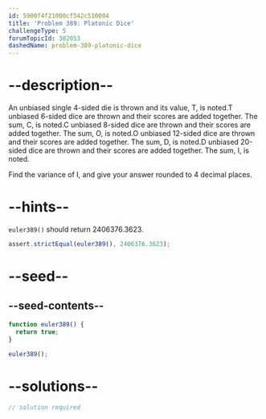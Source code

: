```yaml
---
id: 5900f4f21000cf542c510004
title: 'Problem 389: Platonic Dice'
challengeType: 5
forumTopicId: 302053
dashedName: problem-389-platonic-dice
---
```


# --description--

An unbiased single 4-sided die is thrown and its value, T, is noted.T unbiased 6-sided dice are thrown and their scores are added together. The sum, C, is noted.C unbiased 8-sided dice are thrown and their scores are added together. The sum, O, is noted.O unbiased 12-sided dice are thrown and their scores are added together. The sum, D, is noted.D unbiased 20-sided dice are thrown and their scores are added together. The sum, I, is noted.

Find the variance of I, and give your answer rounded to 4 decimal places.

# --hints--

`euler389()` should return 2406376.3623.

```js
assert.strictEqual(euler389(), 2406376.3623);
```

# --seed--

## --seed-contents--

```js
function euler389() {
  return true;
}

euler389();
```

# --solutions--

```js
// solution required
```

